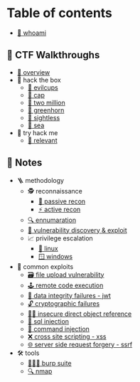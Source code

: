 # Table of contents

* [🥷 whoami](README.md)

## 🚶 CTF Walkthroughs

* [🔭 overview](ctf-walkthroughs/overview.md)
* 🏁 hack the box
	* [🐧 evilcups](ctf-walkthroughs/hack-the-box/evilcups/README.md)
	* [🐧 cap](ctf-walkthroughs/hack-the-box/cap/README.md)
	* [🐧 two million](ctf-walkthroughs/hack-the-box/two-million/README.md)
	* [🐧 greenhorn](ctf-walkthroughs/hack-the-box/greenhorn/README.md)
	* [🐧 sightless](ctf-walkthroughs/hack-the-box/sightless/README.md)
	* [🐧 sea](ctf-walkthroughs/hack-the-box/sea/README.md)
* 🏁 try hack me
	* [🐧 relevant](ctf-walkthroughs/try-hack-me/relevant/README.md)

## 📖 Notes

* 🪜 methodology
	*  🕵️ reconnaissance
		* [👀 passive recon](notes/methodology/reconnaissance/passive-recon/README.md)
		* [⚡ active recon](notes/methodology/reconnaissance/active-recon/README.md)
	* [🔍 ennumaration](notes/methodology/ennumaration/README.md)
	* [🐛 vulnerability discovery & exploit](<notes/methodology/vulnerability-discovery-&-exploit/README.md>)
	* 📈 privilege escalation
		* [🐧 linux](<notes/methodology/privilege-escalation/linux/README.md>)
		* [🪟 windows](<notes/methodology/privilege-escalation/windows/README.md>)
* 🐞 common exploits
	* [🗃️ file upload vulnerability](notes/common-exploits/file-upload-vulnerability/README.md)
	* [🕹️ remote code execution](notes/common-exploits/remote-code-execution/README.md)
	* [🍪 data integrity failures - jwt](notes/common-exploits/data-integrity-failures---jwt/README.md)
	* [🔓 cryptographic failures](notes/common-exploits/cryptographic-failures/README.md)
	* [😶‍🌫️ insecure direct object reference](notes/common-exploits/insecure-direct-object-reference/README.md)
	* [💉 sql injection](notes/common-exploits/sql-injection/README.md)
	* [💉 command injection](notes/common-exploits/command-injection/README.md)
	* [❌ cross site scripting - xss](notes/common-exploits/cross-site-scripting-xss/README.md)
	* [🌐 server side request forgery - ssrf](notes/common-exploits/server-side-request-forgery-ssrf/README.md)
* 🛠️ tools
	* [👩‍👦‍👦 burp suite](notes/tools/burp-suite/README.md)
	* [🔍 nmap](notes/tools/nmap/README.md)
